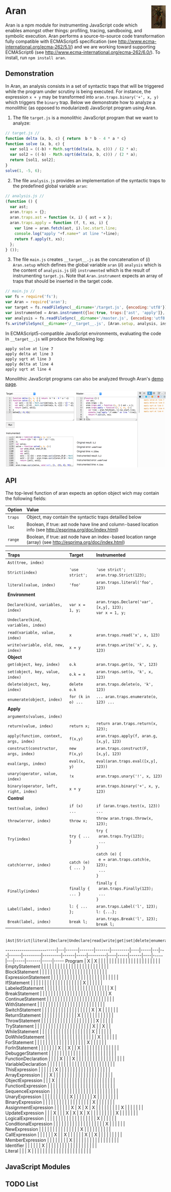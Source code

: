 # Aran <img src="aran.png" align="right" alt="aran-logo" title="Aran Linvail"/>

Aran is a npm module for instrumenting JavaScript code which enables amongst other things: profiling, tracing, sandboxing, and symbolic execution. Aran performs a source-to-source code transformation fully compatible with ECMAScript5 specification (see http://www.ecma-international.org/ecma-262/5.1/) and we are working toward supporting ECMAScript6 (see http://www.ecma-international.org/ecma-262/6.0/). To install, run `npm install aran`.

## Demonstration

In Aran, an analysis consists in a set of syntactic traps that will be triggered while the program under scrutiny is being executed.
For instance, the expression `x + y` may be transformed into `aran.traps.binary('+', x, y)` which triggers the `binary` trap.
Below we demonstrate how to analyze a monolithic (as opposed to modularized) JavaScript program using Aran.

1. The file `target.js` is a monolithic JavaScript program that we want to analyze:

  ```javascript
  // target.js //
  function delta (a, b, c) { return  b * b - 4 * a * c}
  function solve (a, b, c) {
    var sol1 = ((-b) + Math.sqrt(delta(a, b, c))) / (2 * a);
    var sol2 = ((-b) - Math.sqrt(delta(a, b, c))) / (2 * a);
    return [sol1, sol2];
  }
  solve(1, -5, 6);
  ```

2. The file `analysis.js` provides an implementation of the syntactic traps to the predefined global variable `aran`:

  ```javascript
  // analysis.js //
  (function () {
    var ast;
    aran.traps = {};
    aran.traps.ast = function (x, i) { ast = x };
    aran.traps.apply = function (f, t, xs, i) {
      var line = aran.fetch(ast, i).loc.start.line;
      console.log("apply "+f.name+" at line "+line);
      return f.apply(t, xs);
    };
  } ());
  ```

3. The file `main.js` creates `__target__.js` as the concatenation of (*i*) `Aran.setup` which defines the global variable `aran` (*ii*) `analysis` which is the content of `analysis.js` (*iii*) `instrumented` which is the result of instrumenting `target.js`. Note that `Aran.instrument` expects an array of traps that should be inserted in the target code.

  ```javascript
  // main.js //
  var fs = require('fs');
  var Aran = require('aran');
  var target = fs.readFileSync(__dirname+'/target.js', {encoding:'utf8'});
  var instrumented = Aran.instrument({loc:true, traps:['ast', 'apply']}, target);
  var analysis = fs.readFileSync(__dirname+'/master.js', {encoding:'utf8'});
  fs.writeFileSync(__dirname+'/__target__.js', [Aran.setup, analysis, instrumented].join('\n'));
  ```

In ECMAScript5-compatible JavaScript environments, evaluating the code in `__target__.js` will produce the following log: 

```
apply solve at line 7
apply delta at line 3
apply sqrt at line 3
apply delta at line 4
apply sqrt at line 4
```

Monolithic JavaScript programs can also be analyzed through Aran's [demo page](http://rawgit.com/lachrist/aran/master/glitterdust/demo.html).

<img src="demo.png" align="center" alt="demo-screenshot" title="Aran's demonstration page"/>

## API

The top-level function of aran expects an option object wich may contain the following fields:

Option  | Value
:-------|:----------------
`traps` | Object, may contain the syntactic traps detailled below
`loc`   | Boolean, if true: ast node have line and column-based location info (see http://esprima.org/doc/index.html)
`range` | Boolean, if true: ast node have an index-based location range (array) (see http://esprima.org/doc/index.html)

Traps                                        | Target              | Instrumented
:--------------------------------------------|:--------------------|:------------------------------------------------------
`Ast(tree, index)`                           |                     |
`Strict(index)`                              | `'use strict';`     | `'use strict';`<br>`aran.trap.Strict(123);`
`literal(value, index)`                      | `'foo'`             | `aran.traps.literal('foo', 123)`
**Environment**                              |                     |
`Declare(kind, variables, index)`            | `var x = 1, y;`     | `aran.traps.Declare('var', [x,y], 123);`<br>`var x = 1, y;`
`Undeclare(kind, variables, index)`          |                     |
`read(variable, value, index)`               | `x`                 | `aran.traps.read('x', x, 123)` |
`write(variable, old, new, index)`           | `x = y`             | `aran.traps.write('x', x, y, 123)`
**Object**                                   |                     |
`get(object, key, index)`                    | `o.k`               | `aran.traps.get(o, 'k', 123)` 
`set(object, key, value, index)`             | `o.k = x`           | `aran.traps.set(o, 'k', x, 123)`
`delete(object, key, index)`                 | `delete o.k`        | `aran.traps.delete(o, 'k', 123)`
`enumerate(object, index)`                   | `for (k in o) ...`  | `... aran.traps.enumerate(o, 123) ...`
**Apply**                                    |                     |
`arguments(values, index)`                   |                     |
`return(value, index)`                       | `return x;`         | `return aran.traps.return(x, 123);`
`apply(function, context, args, index)`      | `f(x,y)`            | `aran.traps.apply(f, aran.g, [x,y], 123)`
`construct(constructor, args, index)`        | `new F(x,y)`        | `aran.traps.construct(F, [x,y], 123)`
`eval(args, index)`                          | `eval(x, y)`        | `eval(aran.traps.eval([x,y], 123))`
`unary(operator, value, index)`              | `!x`                | `aran.traps.unary('!', x, 123)`
`binary(operator, left, right, index)`       | `x + y`             | `aran.traps.binary('+', x, y, 123)`
**Control**                                  |                     |
`test(value, index)`                         | `if (x) ...`        | `if (aran.traps.test(x, 123)) ...`
`throw(error, index)`                        | `throw x;`          | `throw aran.traps.throw(x, 123);`
`Try(index)`                                 | `try { ... }`       | `try { `<br>&nbsp;&nbsp;`aran.traps.Try(123);`<br>&nbsp;&nbsp;`...`<br>`}`
`catch(error, index)`                        | `catch (e) { ... }` | `catch (e) { `<br>&nbsp;&nbsp;`e = aran.traps.catch(e, 123);`<br>&nbsp;&nbsp;`...`<br>`}`
`Finally(index)`                             | `finally { ... }`   | `finally { `<br>&nbsp;&nbsp;`aran.traps.Finally(123);`<br>&nbsp;&nbsp;`...`<br>`}`
`Label(label, index)`                        | `l: { ... };`       | `aran.traps.Label('l', 123);`<br>`l: {...};`
`Break(label, index)`                        | `break l;`          | `aran.traps.Break('l', 123);`<br>`break l;`

                         |Ast|Strict|literal|Declare|Undeclare|read|write|get|set|delete|enumerate|arguments|return|apply|construct|eval|unary|binary|test|throw|Try|catch|Finally|Label|Break
-------------------------|---|------|-------|-------|---------|----|-----|---|---|------|---------|---------|------|-----|---------|----|-----|------|----|-----|---|-----|-------|-----|-----
Program                  | X | X    |       |       |         |    |     |   |   |      |         |         |      |     |         |    |     |      |    |     |   |     |       |     |     
EmptyStatement           |   |      |       |       |         |    |     |   |   |      |         |         |      |     |         |    |     |      |    |     |   |     |       |     |     
BlockStatement           |   |      |       |       |         |    |     |   |   |      |         |         |      |     |         |    |     |      |    |     |   |     |       |     |     
ExpressionStatement      |   |      |       |       |         |    |     |   |   |      |         |         |      |     |         |    |     |      |    |     |   |     |       |     |     
IfStatement              |   |      |       |       |         |    |     |   |   |      |         |         |      |     |         |    |     |      | X  |     |   |     |       |     |     
LabeledStatement         |   |      |       |       |         |    |     |   |   |      |         |         |      |     |         |    |     |      |    |     |   |     |       | X   |     
BreakStatement           |   |      |       |       |         |    |     |   |   |      |         |         |      |     |         |    |     |      |    |     |   |     |       |     | X   
ContinueStatement        |   |      |       |       |         |    |     |   |   |      |         |         |      |     |         |    |     |      |    |     |   |     |       |     |     
WithStatement            |   |      |       |       |         |    |     |   |   |      |         |         |      |     |         |    |     |      |    |     |   |     |       |     |     
SwitchStatement          |   |      |       |       |         |    |     |   |   |      |         |         |      |     |         |    |     | X    | X  |     |   |     |       |     |     
ReturnStatement          |   |      |       |       |         |    |     |   |   |      |         |         | X    |     |         |    |     |      |    |     |   |     |       |     |     
ThrowStatement           |   |      |       |       |         |    |     |   |   |      |         |         |      |     |         |    |     |      |    | X   |   |     |       |     |     
TryStatement             |   |      |       |       |         |    |     |   |   |      |         |         |      |     |         |    |     |      |    |     | X |     | X     |     |     
WhileStatement           |   |      |       |       |         |    |     |   |   |      |         |         |      |     |         |    |     |      | X  |     |   |     |       |     |     
DoWhileStatement         |   |      |       |       |         |    |     |   |   |      |         |         |      |     |         |    |     |      | X  |     |   |     |       |     |     
ForStatement             |   |      |       |       |         |    |     |   |   |      |         |         |      |     |         |    |     |      | X  |     |   |     |       |     |     
ForInStatement           |   |      |       |       |         |    | X   |   | X |      | X       |         |      |     |         |    |     |      |    |     |   |     |       |     |     
DebuggerStatement        |   |      |       |       |         |    |     |   |   |      |         |         |      |     |         |    |     |      |    |     |   |     |       |     |     
FunctionDeclaration      |   |      |       | X     |         |    | X   |   |   |      |         |         |      |     |         |    |     |      |    |     |   |     |       |     |     
VariableDeclaration      |   |      |       |       |         |    |     |   |   |      |         |         |      |     |         |    |     |      |    |     |   |     |       |     |     
ThisExpression           |   |      |       |       |         | X  |     |   |   |      |         |         |      |     |         |    |     |      |    |     |   |     |       |     |     
ArrayExpression          |   |      | X     |       |         |    |     |   |   |      |         |         |      |     |         |    |     |      |    |     |   |     |       |     |     
ObjectExpression         |   |      | X     |       |         |    |     |   |   |      |         |         |      |     |         |    |     |      |    |     |   |     |       |     |     
FunctionExpression       |   |      |       |       |         |    |     |   |   |      |         |         |      |     |         |    |     |      |    |     |   |     |       |     |     
SequenceExpression       |   |      |       |       |         |    |     |   |   |      |         |         |      |     |         |    |     |      |    |     |   |     |       |     |     
UnaryExpression          |   |      |       |       |         |    |     |   |   | X    |         |         |      |     |         |    | X   |      |    |     |   |     |       |     |     
BinaryExpression         |   |      |       |       |         |    |     |   |   |      |         |         |      |     |         |    |     | X    |    |     |   |     |       |     |     
AssignmentExpression     |   |      |       |       |         | X  | X   | X | X |      |         |         |      |     |         |    |     | X    |    |     |   |     |       |     |     
UpdateExpression         |   |      | X     |       |         | X  | X   | X | X |      |         |         |      |     |         |    |     | X    |    |     |   |     |       |     |     
LogicalExpression        |   |      |       |       |         |    |     |   |   |      |         |         |      |     |         |    |     |      | X  |     |   |     |       |     |     
ConditionalExpression    |   |      |       |       |         |    |     |   |   |      |         |         |      |     |         |    |     |      | X  |     |   |     |       |     |     
NewExpression            |   |      |       |       |         |    |     |   |   |      |         |         |      |     | X       |    |     |      |    |     |   |     |       |     |     
CallExpression           |   |      |       |       |         | X  |     | X |   |      |         |         |      | X   |         | X  |     |      |    |     |   |     |       |     |     
MemberExpression         |   |      |       |       |         |    |     | X |   |      |         |         |      |     |         |    |     |      |    |     |   |     |       |     |     
Identifier               |   |      |       |       |         | X  |     |   |   |      |         |         |      |     |         |    |     |      |    |     |   |     |       |     |     
Literal                  |   |      | X     |       |         |    |     |   |   |      |         |         |      |     |         |    |     |      |    |     |   |     |       |     |     


## JavaScript Modules



## TODO List